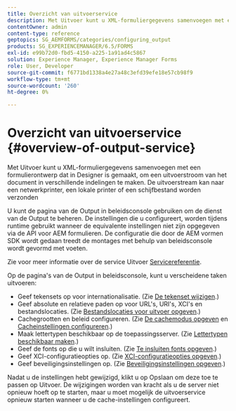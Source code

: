 ```yaml
---
title: Overzicht van uitvoerservice
description: Met Uitvoer kunt u XML-formuliergegevens samenvoegen met een formulierontwerp dat in Designer is gemaakt, om een uitvoerstroom van het document in verschillende indelingen te maken.
contentOwner: admin
content-type: reference
geptopics: SG_AEMFORMS/categories/configuring_output
products: SG_EXPERIENCEMANAGER/6.5/FORMS
exl-id: e99b72d0-fbd5-4150-a225-1a91ad4c5867
solution: Experience Manager, Experience Manager Forms
role: User, Developer
source-git-commit: f6771bd1338a4e27a48c3efd39efe18e57cb98f9
workflow-type: tm+mt
source-wordcount: '260'
ht-degree: 0%

---
```


# Overzicht van uitvoerservice {#overview-of-output-service}

Met Uitvoer kunt u XML-formuliergegevens samenvoegen met een formulierontwerp dat in Designer is gemaakt, om een uitvoerstroom van het document in verschillende indelingen te maken. De uitvoerstream kan naar een netwerkprinter, een lokale printer of een schijfbestand worden verzonden

U kunt de pagina van de Output in beleidsconsole gebruiken om de dienst van de Output te beheren. De instellingen die u configureert, worden tijdens runtime gebruikt wanneer de equivalente instellingen niet zijn opgegeven via de API voor AEM formulieren. De configuratie die door de AEM vormen SDK wordt gedaan treedt de montages met behulp van beleidsconsole wordt gevormd met voeten.

Zie voor meer informatie over de service Uitvoer [Servicereferentie](https://www.adobe.com/go/learn_aemforms_services_61).

Op de pagina&#39;s van de Output in beleidsconsole, kunt u verscheidene taken uitvoeren:

* Geef tekensets op voor internationalisatie. (Zie [De tekenset wijzigen](/help/forms/using/admin-help/change-character-set.md#change-the-character-set).)
* Geef absolute en relatieve paden op voor URL&#39;s, URI&#39;s, XCI&#39;s en bestandslocaties. (Zie [Bestandslocaties voor uitvoer opgeven](/help/forms/using/admin-help/specify-file-locations-output.md#specify-file-locations-for-output).)
* Cachegrootten en beleid configureren. (Zie [De cachemodus opgeven](/help/forms/using/admin-help/configuring-caching-output.md#specifying-the-cache-mode) en [Cacheinstellingen configureren](/help/forms/using/admin-help/configuring-caching-output.md#configuring-cache-settings).)
* Maak lettertypen beschikbaar op de toepassingsserver. (Zie [Lettertypen beschikbaar maken](/help/forms/using/admin-help/make-fonts-available.md#make-fonts-available).)
* Geef de fonts op die u wilt insluiten. (Zie [Te insluiten fonts opgeven](/help/forms/using/admin-help/specify-fonts-embed.md#specify-fonts-to-embed).)
* Geef XCI-configuratieopties op. (Zie [XCI-configuratieopties opgeven](/help/forms/using/admin-help/specify-xci-configuration-options.md#specify-xci-configuration-options).)
* Geef beveiligingsinstellingen op. (Zie [Beveiligingsinstellingen opgeven](/help/forms/using/admin-help/specify-security-settings.md#specify-security-settings).)

Nadat u de instellingen hebt gewijzigd, klikt u op Opslaan om deze toe te passen op Uitvoer. De wijzigingen worden van kracht als u de server niet opnieuw hoeft op te starten, maar u moet mogelijk de uitvoerservice opnieuw starten wanneer u de cache-instellingen configureert.
